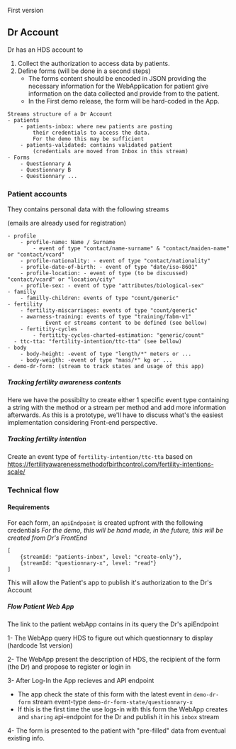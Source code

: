 First version 

## Dr Account

Dr has an HDS account to 

1. Collect the authorization to access data by patients.
2. Define forms (will be done in a second steps)
   - The forms content should be encoded in JSON providing the necessary information for the WebApplication for patient give information on the data collected and provide from to the patient.
   - In the First demo release, the form will be hard-coded in the App.

```
Streams structure of a Dr Account
- patients
	- patients-inbox: where new patients are posting 
		their credentials to access the data. 
		For the demo this may be sufficient
	- patients-validated: contains validated patient 
		(credentials are moved from Inbox in this stream)
- Forms
	- Questionnary A
	- Questionnary B
	- Questionnary ...

```

### Patient accounts

They contains personal data with the following streams

(emails are already used for registration)

```
- profile
	- profile-name: Name / Surname 
		- event of type "contact/name-surname" & "contact/maiden-name" or "contact/vcard"
	- profile-nationality: - event of type "contact/nationality"
	- profile-date-of-birth: - event of type "date/iso-8601"
	- profile-location: - event of type (to be discussed) "contact/vcard" or "location/city"
	- profile-sex: - event of type "attributes/biological-sex"
- familly
	- familly-children: events of type "count/generic"
- fertility
	- fertility-miscarriages: events of type "count/generic"
	- awarness-training: events of type "training/fabm-v1"
			Event or streams content to be defined (see bellow)
	- fertitity-cycles
		- fertitity-cycles-charted-estimation: "generic/count"
  - ttc-tta: "fertility-intention/ttc-tta" (see bellow)
- body
	- body-height: -event of type "length/*" meters or ...
	- body-weigth: -event of type "mass/*" kg or ...
- demo-dr-form: (stream to track states and usage of this app)
```

##### Tracking fertility awareness contents

Here we have the possibilty to create either 1 specific event type containing a string with the method or a stream per method and add more information afterwards. As this is a prototype, we'll have to discuss what's the easiest implementation considering Front-end perspective. 

##### Tracking fertility intention

Create an event type of `fertility-intention/ttc-tta`  based on https://fertilityawarenessmethodofbirthcontrol.com/fertility-intentions-scale/



### Technical flow

#### **Requirements** 

For each form, an `apiEndpoint` is created upfront with the following credentials
*For the demo, this will be hand made, in the future, this will be created from Dr's FrontEnd*

``` 
[
	{streamId: "patients-inbox", level: "create-only"},
	{streamId: "questionnary-x", level: "read"}
]
```

This will allow the Patient's app to publish it's authorization to the Dr's Account 

##### Flow Patient Web App

The link to the patient webApp contains in its query the Dr's apiEndpoint

1- The WebApp query HDS to figure out which questionnary to display (hardcode 1st version)

2- The WebApp present the description of HDS, the recipient of the form (the Dr) and propose to register or login in

3- After Log-In the App recieves and API endpoint 

- The app check the state of this form with the latest event in `demo-dr-form` stream event-type `demo-dr-form-state/questionnary-x`
- If this is the first time the use logs-in with this form the WebApp creates  and `sharing` api-endpoint for the Dr and publish it in his `inbox`  stream

4- The form is presented to the patient with "pre-filled" data from eventual existing info.